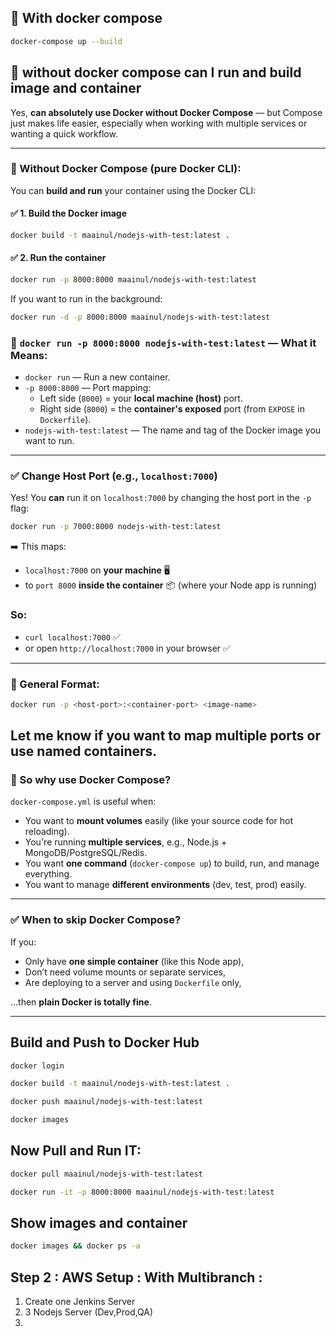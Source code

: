 ## 🙌 With docker compose

```bash
docker-compose up --build
```

## 🙌 without docker compose can I run and build image and container

Yes, **can absolutely use Docker without Docker Compose** — but Compose just makes life easier, especially when working with multiple services or wanting a quick workflow.

---

### 🔧 Without Docker Compose (pure Docker CLI):

You can **build and run** your container using the Docker CLI:

#### ✅ 1. **Build the Docker image**

```bash
docker build -t maainul/nodejs-with-test:latest .
```

#### ✅ 2. **Run the container**

```bash
docker run -p 8000:8000 maainul/nodejs-with-test:latest
```

If you want to run in the background:

```bash
docker run -d -p 8000:8000 maainul/nodejs-with-test:latest
```

### 🧠 `docker run -p 8000:8000 nodejs-with-test:latest` — What it Means:

- `docker run` — Run a new container.
- `-p 8000:8000` — Port mapping:
  - Left side (`8000`) = your **local machine (host)** port.
  - Right side (`8000`) = the **container's exposed** port (from `EXPOSE` in `Dockerfile`).
- `nodejs-with-test:latest` — The name and tag of the Docker image you want to run.

---

### ✅ Change Host Port (e.g., `localhost:7000`)

Yes! You **can** run it on `localhost:7000` by changing the host port in the `-p` flag:

```bash
docker run -p 7000:8000 nodejs-with-test:latest
```

➡️ This maps:

- `localhost:7000` on **your machine** 🖥️
- to `port 8000` **inside the container** 📦 (where your Node app is running)

### So:

- `curl localhost:7000` ✅
- or open `http://localhost:7000` in your browser ✅

---

### 🔁 General Format:

```bash
docker run -p <host-port>:<container-port> <image-name>
```

## Let me know if you want to map multiple ports or use named containers.

### 🧩 So why use Docker Compose?

`docker-compose.yml` is useful when:

- You want to **mount volumes** easily (like your source code for hot reloading).
- You're running **multiple services**, e.g., Node.js + MongoDB/PostgreSQL/Redis.
- You want **one command** (`docker-compose up`) to build, run, and manage everything.
- You want to manage **different environments** (dev, test, prod) easily.

---

### ✅ When to skip Docker Compose?

If you:

- Only have **one simple container** (like this Node app),
- Don’t need volume mounts or separate services,
- Are deploying to a server and using `Dockerfile` only,

...then **plain Docker is totally fine**.

---

## Build and Push to Docker Hub
```bash
docker login

docker build -t maainul/nodejs-with-test:latest .

docker push maainul/nodejs-with-test:latest

docker images
```

## Now Pull and Run IT:
```bash
docker pull maainul/nodejs-with-test:latest

docker run -it -p 8000:8000 maainul/nodejs-with-test:latest
```

## Show images and container
```bash
docker images && docker ps -a
```
## Step 2 : AWS Setup : With Multibranch : 

1. Create one Jenkins Server
2. 3 Nodejs Server (Dev,Prod,QA)
3. 
